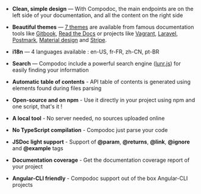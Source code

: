 -   **Clean, simple design** — With Compodoc, the main endpoints are on the left side of your documentation, and all the content on the right side

-   **Beautiful themes** — [7 themes](./themes.html) are available from famous documentation tools like [Gitbook](https://www.gitbook.com), [Read the Docs](https://readthedocs.org/) or projects like [Vagrant](https://www.vagrantup.com/docs/), [Laravel](https://laravel.com/docs/5.3), [Postmark](http://developer.postmarkapp.com/), [Material design](https://material.io/) and [Stripe](https://stripe.com/docs/api).

-   **i18n** — 4 languages available : en-US, fr-FR, zh-CN, pt-BR

-   **Search** — Compodoc include a powerful search engine ([lunr.js](http://lunrjs.com/)) for easily finding your information

-   **Automatic table of contents** - API table of contents is generated using elements found during files parsing

-   **Open-source and on npm** - Use it directly in your project using npm and one script, that's it !

-   **A local tool** - No server needed, no sources uploaded online

-   **No TypeScript compilation** - Compodoc just parse your code

-   **JSDoc light support** - Support of **@param**, **@returns**, **@link**, **@ignore** and **@example** tags

-   **Documentation coverage** - Get the documentation coverage report of your project

-   **Angular-CLI friendly** - Compodoc support out of the box Angular-CLI projects
